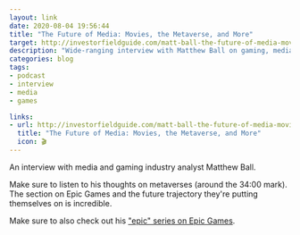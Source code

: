 ```yaml
---
layout: link
date: 2020-08-04 19:56:44
title: "The Future of Media: Movies, the Metaverse, and More"
target: http://investorfieldguide.com/matt-ball-the-future-of-media-movies-the-metaverse-and-more-invest-like-the-best-ep-185/
description: "Wide-ranging interview with Matthew Ball on gaming, media, digital content, and especially astute observations on Epic."
categories: blog
tags:
- podcast
- interview
- media
- games

links:
- url: http://investorfieldguide.com/matt-ball-the-future-of-media-movies-the-metaverse-and-more-invest-like-the-best-ep-185/
  title: "The Future of Media: Movies, the Metaverse, and More"
  icon: 🎬
---
```


An interview with media and gaming industry analyst Matthew Ball.

Make sure to listen to his thoughts on metaverses (around the 34:00 mark). The section on Epic Games and the future trajectory they're putting themselves on is incredible.

Make sure to also check out his ["epic" series on Epic Games](https://www.matthewball.vc/all/epicgamesprimermaster "The Epic Games Primer").
